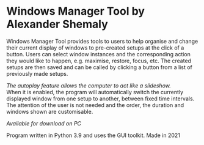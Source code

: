 # Windows Manager Tool by Alexander Shemaly

Windows Manager Tool provides tools to users to help organise and change their current display of windows to pre-created setups at the click of a button.
Users can select window instances and the corresponding action they would like to happen, e.g. maximise, restore, focus, etc.
The created setups are then saved and can be called by clicking a button from a list of previously made setups.<br>

_The autoplay feature allows the computer to act like a slideshow._ <br>
When it is enabled, the program will automatically switch the currently displayed window from one setup to another, between fixed time intervals.
The attention of the user is not needed and the order, the duration and windows shown are customisable.

_Available for download on PC_

Program written in Python 3.9 and uses the GUI toolkit. Made in 2021

